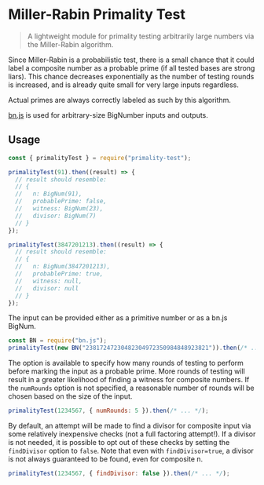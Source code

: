 # Miller-Rabin Primality Test

> A lightweight module for primality testing arbitrarily large numbers via the Miller-Rabin algorithm.

Since Miller-Rabin is a probabilistic test, there is a small chance that it could label a composite number as a probable prime (if all tested bases are strong liars).
This chance decreases exponentially as the number of testing rounds is increased, and is already quite small for very large inputs regardless.

Actual primes are always correctly labeled as such by this algorithm.

[bn.js](https://www.npmjs.com/package/bn.js) is used for arbitrary-size BigNumber inputs and outputs.

## Usage

```js
const { primalityTest } = require("primality-test");

primalityTest(91).then((result) => {
  // result should resemble:
  // {
  //   n: BigNum(91),
  //   probablePrime: false,
  //   witness: BigNum(23),
  //   divisor: BigNum(7)
  // }
});

primalityTest(3847201213).then((result) => {
  // result should resemble:
  // {
  //   n: BigNum(3847201213),
  //   probablePrime: true,
  //   witness: null,
  //   divisor: null
  // }
});
```

The input can be provided either as a primitive number or as a bn.js BigNum.
```js
const BN = require("bn.js");
primalityTest(new BN("23817247230482304972350984848923821")).then(/* ... */);
```

The option is available to specify how many rounds of testing to perform before marking the input as a probable prime.
More rounds of testing will result in a greater likelihood of finding a witness for composite numbers.
If the `numRounds` option is not specified, a reasonable number of rounds will be chosen based on the size of the input.
```js
primalityTest(1234567, { numRounds: 5 }).then(/* ... */);
```

By default, an attempt will be made to find a divisor for composite input via some relatively inexpensive checks (not a full factoring attempt!).
If a divisor is not needed, it is possible to opt out of these checks by setting the `findDivisor` option to `false`.
Note that even with `findDivisor=true`, a divisor is not always guaranteed to be found, even for composite n.
```js
primalityTest(1234567, { findDivisor: false }).then(/* ... */);
```